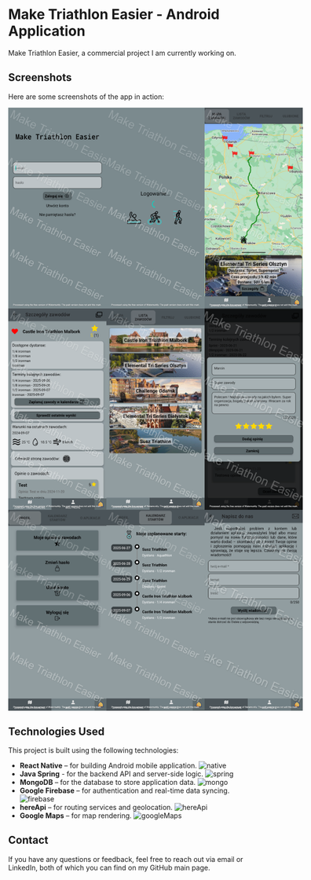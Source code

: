 # Make Triathlon Easier - Android Application

Make Triathlon Easier, a commercial project I am currently working on.

## Screenshots
Here are some screenshots of the app in action:

<div style="display: flex; justify-content: space-around;">
  <img src="screenshots/Screenshot_20241126-131529.png" width="200" height="auto">
  <img src="screenshots/Screenshot_20241126-131546.png" width="200" height="auto">
  <img src="screenshots/Screenshot_20241126-131634.png" width="200" height="auto">
</div>
<div style="display: flex; justify-content: space-around;">
  <img src="screenshots/Screenshot_20241126-132117.png" width="200" height="auto">
  <img src="screenshots/Screenshot_20241126-131643.png" width="200" height="auto">
  <img src="screenshots/Screenshot_20241126-134103.png" width="200" height="auto">
</div>
<div style="display: flex; justify-content: space-around;">
  <img src="screenshots/Screenshot_20241126-131736.png" width="200" height="auto">
  <img src="screenshots/Screenshot_20241126-131753.png" width="200" height="auto">
  <img src="screenshots/Screenshot_20241126-134123.png" width="200" height="auto">
</div>



## Technologies Used
This project is built using the following technologies:
- **React Native** – for building Android mobile application. <img src="https://devtop.io/wp-content/uploads/2022/10/react-native-1.png" alt="native" width="" height="50"/>
- **Java Spring** - for the backend API and server-side logic. <img src="https://e4developer.com/wp-content/uploads/2018/01/spring-boot.png" alt="spring" width="90" height="50"/>
- **MongoDB** – for the database to store application data. <img src="https://encrypted-tbn0.gstatic.com/images?q=tbn:ANd9GcQYP2wh48_6wrG4tZleiAngKQ0ThkCjuKaSzw&s" alt="mongo" width="" height="50"/>
- **Google Firebase** – for authentication and real-time data syncing. <img src="https://firebase.google.com/static/images/brand-guidelines/logo-vertical.png" alt="firebase" width="" height="50"/>
- **hereApi** – for routing services and geolocation. <img src="https://cdn.zoominsoftware.io/here-skin-dev/public/assets/img/logo-skin-here.svg" alt="hereApi" width="" height="50"/>
- **Google Maps** – for map rendering. <img src="https://www.google.com/images/branding/product/2x/maps_96in128dp.png" alt="googleMaps" width="" height="50"/>

## Contact
If you have any questions or feedback, feel free to reach out via email or LinkedIn, both of which you can find on my GitHub main page.
